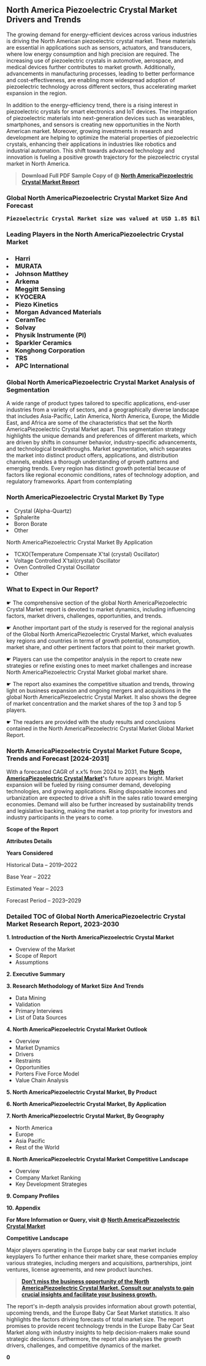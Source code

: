 <p> <h2>North America Piezoelectric Crystal Market Drivers and Trends</h2><p>The growing demand for energy-efficient devices across various industries is driving the North American piezoelectric crystal market. These materials are essential in applications such as sensors, actuators, and transducers, where low energy consumption and high precision are required. The increasing use of piezoelectric crystals in automotive, aerospace, and medical devices further contributes to market growth. Additionally, advancements in manufacturing processes, leading to better performance and cost-effectiveness, are enabling more widespread adoption of piezoelectric technology across different sectors, thus accelerating market expansion in the region.</p><p>In addition to the energy-efficiency trend, there is a rising interest in piezoelectric crystals for smart electronics and IoT devices. The integration of piezoelectric materials into next-generation devices such as wearables, smartphones, and sensors is creating new opportunities in the North American market. Moreover, growing investments in research and development are helping to optimize the material properties of piezoelectric crystals, enhancing their applications in industries like robotics and industrial automation. This shift towards advanced technology and innovation is fueling a positive growth trajectory for the piezoelectric crystal market in North America.</p></p><blockquote id="" class=""><strong>Download Full PDF Sample Copy of @&nbsp;<a href="https://www.verifiedmarketreports.com/download-sample/?rid=714052&utm_source=GitHub-Jan&utm_medium=262" target="_blank">North AmericaPiezoelectric Crystal Market Report</a>&nbsp;&nbsp;</strong></blockquote><h3 id="" class=""><strong>Global&nbsp;North AmericaPiezoelectric Crystal Market Size And Forecast</strong></h3><pre class="reader-text-block__code-block"><strong>Piezoelectric Crystal Market size was valued at USD 1.85 Billion in 2022 and is projected to reach USD 3.12 Billion by 2030, growing at a CAGR of 6.7% from 2024 to 2030.</strong></pre><h3 id="" class="">Leading Players in the&nbsp;North AmericaPiezoelectric Crystal Market</h3><h3 class=""></Li><Li>Harri</Li><Li> MURATA</Li><Li> Johnson Matthey</Li><Li> Arkema</Li><Li> Meggitt Sensing</Li><Li> KYOCERA</Li><Li> Piezo Kinetics</Li><Li> Morgan Advanced Materials</Li><Li> CeramTec</Li><Li> Solvay</Li><Li> Physik Instrumente (PI)</Li><Li> Sparkler Ceramics</Li><Li> Konghong Corporation</Li><Li> TRS</Li><Li> APC International</h3><h3 id="" class="">Global&nbsp;North AmericaPiezoelectric Crystal Market Analysis of Segmentation</h3><p id="" class="">A wide range of product types tailored to specific applications, end-user industries from a variety of sectors, and a geographically diverse landscape that includes Asia-Pacific, Latin America, North America, Europe, the Middle East, and Africa are some of the characteristics that set the North AmericaPiezoelectric Crystal Market apart. This segmentation strategy highlights the unique demands and preferences of different markets, which are driven by shifts in consumer behavior, industry-specific advancements, and technological breakthroughs. Market segmentation, which separates the market into distinct product offers, applications, and distribution channels, enables a thorough understanding of growth patterns and emerging trends. Every region has distinct growth potential because of factors like regional economic conditions, rates of technology adoption, and regulatory frameworks. Apart from contemplating</p><h3 id="" class="">North AmericaPiezoelectric Crystal Market&nbsp;By Type</h3><p></Li><Li>Crystal (Alpha-Quartz)</Li><Li> Sphalerite</Li><Li> Boron Borate</Li><Li> Other</p><div class="" data-test-id=""><p>North AmericaPiezoelectric Crystal Market&nbsp;By Application</p></div><p class=""></Li><Li>TCXO(Temperature Compensate X'tal (crystal) Oscillator)</Li><Li> Voltage Controlled X'tal(crystal) Oscillator</Li><Li> Oven Controlled Crystal Oscillator</Li><Li> Other</p><div class="" data-test-id=""><h3><span class="">What to Expect in Our Report?</span></h3></div><div class="" data-test-id=""><p><span class="">☛ The comprehensive section of the global North AmericaPiezoelectric Crystal Market report is devoted to market dynamics, including influencing factors, market drivers, challenges, opportunities, and trends.</span></p></div><div class="" data-test-id=""><p><span class="">☛ Another important part of the study is reserved for the regional analysis of the Global North AmericaPiezoelectric Crystal Market, which evaluates key regions and countries in terms of growth potential, consumption, market share, and other pertinent factors that point to their market growth.</span></p></div><div class="" data-test-id=""><p><span class="">☛ Players can use the competitor analysis in the report to create new strategies or refine existing ones to meet market challenges and increase North AmericaPiezoelectric Crystal Market global market share.</span></p></div><div class="" data-test-id=""><p><span class="">☛ The report also examines the competitive situation and trends, throwing light on business expansion and ongoing mergers and acquisitions in the global North AmericaPiezoelectric Crystal Market. It also shows the degree of market concentration and the market shares of the top 3 and top 5 players.</span></p></div><div class="" data-test-id=""><p><span class="">☛ The readers are provided with the study results and conclusions contained in the North AmericaPiezoelectric Crystal Market Global Market Report.</span></p></div><div class="" data-test-id=""><h3><span class="">North AmericaPiezoelectric Crystal Market Future Scope, Trends and Forecast [2024-2031]</span></h3></div><div class="" data-test-id=""><p><span class="">With a forecasted CAGR of x.x% from 2024 to 2031, the <strong><a href="https://www.verifiedmarketreports.com/download-sample/?rid=714052&utm_source=GitHub-Jan&utm_medium=262" target="_blank">North AmericaPiezoelectric Crystal Market</a>'</strong>s future appears bright. Market expansion will be fueled by rising consumer demand, developing technologies, and growing applications. Rising disposable incomes and urbanization are expected to drive a shift in the sales ratio toward emerging economies. Demand will also be further increased by sustainability trends and legislative backing, making the market a top priority for investors and industry participants in the years to come.</span></p><p id="ember66" class="ember-view reader-text-block__paragraph"><strong>Scope of the Report</strong></p><p id="ember67" class="ember-view reader-text-block__paragraph"><strong>Attributes Details</strong></p><p id="ember68" class="ember-view reader-text-block__paragraph"><strong>Years Considered</strong></p><p id="ember69" class="ember-view reader-text-block__paragraph">Historical Data &ndash; 2019&ndash;2022</p><p id="ember70" class="ember-view reader-text-block__paragraph">Base Year &ndash; 2022</p><p id="ember71" class="ember-view reader-text-block__paragraph">Estimated Year &ndash; 2023</p><p id="ember72" class="ember-view reader-text-block__paragraph">Forecast Period &ndash; 2023&ndash;2029</p></div><h3 id="" class="">Detailed TOC of Global North AmericaPiezoelectric Crystal Market Research Report, 2023-2030</h3><p id="" class=""><strong>1. Introduction of the North AmericaPiezoelectric Crystal Market</strong></p><ul><li>Overview of the Market</li><li>Scope of Report</li><li>Assumptions</li></ul><p id="" class=""><strong>2. Executive Summary</strong></p><p id="" class=""><strong>3. Research Methodology of Market Size And Trends</strong></p><ul><li>Data Mining</li><li>Validation</li><li>Primary Interviews</li><li>List of Data Sources</li></ul><p id="" class=""><strong>4. North AmericaPiezoelectric Crystal Market Outlook</strong></p><ul><li>Overview</li><li>Market Dynamics</li><li>Drivers</li><li>Restraints</li><li>Opportunities</li><li>Porters Five Force Model</li><li>Value Chain Analysis</li></ul><p id="" class=""><strong>5. North AmericaPiezoelectric Crystal Market, By Product</strong></p><p id="" class=""><strong>6. North AmericaPiezoelectric Crystal Market, By Application</strong></p><p id="" class=""><strong>7. North AmericaPiezoelectric Crystal Market, By Geography</strong></p><ul><li>North America</li><li>Europe</li><li>Asia Pacific</li><li>Rest of the World</li></ul><p id="" class=""><strong>8. North AmericaPiezoelectric Crystal Market Competitive Landscape</strong></p><ul><li>Overview</li><li>Company Market Ranking</li><li>Key Development Strategies</li></ul><p id="" class=""><strong>9. Company Profiles</strong></p><p id="" class=""><strong>10. Appendix</strong></p><p><strong>For More Information or Query, visit&nbsp;@ <a href="https://www.verifiedmarketreports.com/product/piezoelectric-crystal-market/" target="_blank">North AmericaPiezoelectric Crystal Market</a></strong></p><p id="ember61" class="ember-view reader-text-block__paragraph"><strong>Competitive Landscape</strong></p><p id="ember62" class="ember-view reader-text-block__paragraph">Major players operating in the Europe baby car seat market include keyplayers To further enhance their market share, these companies employ various strategies, including mergers and acquisitions, partnerships, joint ventures, license agreements, and new product launches.</p><blockquote id="ember63" class="ember-view reader-text-block__blockquote"><strong><a href="https://www.verifiedmarketreports.com/download-sample/?rid=714052&utm_source=GitHub-Jan&utm_medium=262" target="_blank">Don&rsquo;t miss the business opportunity of the North AmericaPiezoelectric Crystal Market. Consult our analysts to gain crucial insights and facilitate your business growth.</a></strong></blockquote><p id="ember64" class="ember-view reader-text-block__paragraph">The report's in-depth analysis provides information about growth potential, upcoming trends, and the Europe Baby Car Seat Market statistics. It also highlights the factors driving forecasts of total market size. The report promises to provide recent technology trends in the Europe Baby Car Seat Market along with industry insights to help decision-makers make sound strategic decisions. Furthermore, the report also analyses the growth drivers, challenges, and competitive dynamics of the market.</p><p class="ember-view reader-text-block__paragraph"><strong>0</strong></p>
